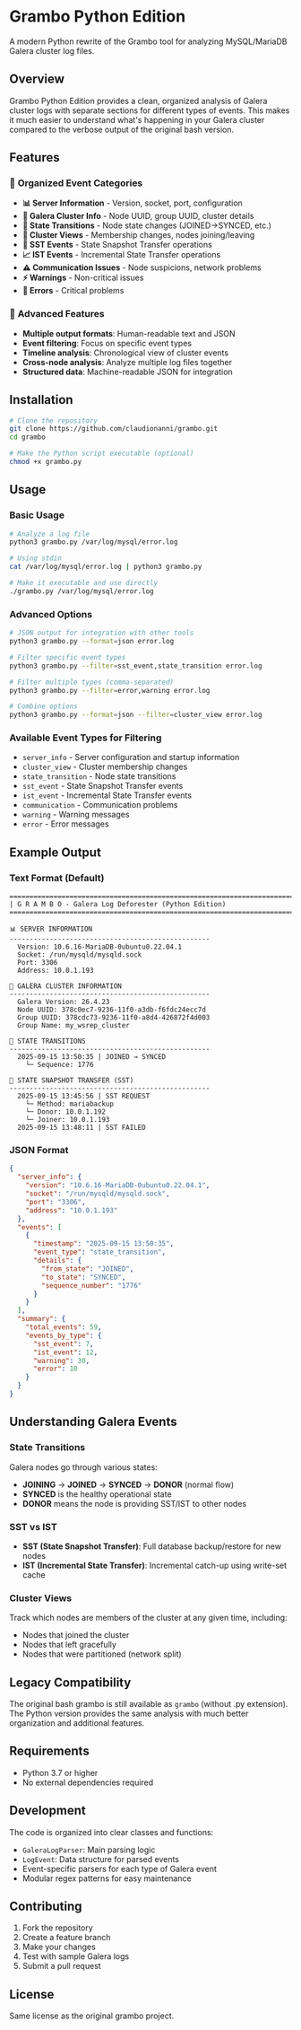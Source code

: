 # Grambo Python Edition

A modern Python rewrite of the Grambo tool for analyzing MySQL/MariaDB Galera cluster log files.

## Overview

Grambo Python Edition provides a clean, organized analysis of Galera cluster logs with separate sections for different types of events. This makes it much easier to understand what's happening in your Galera cluster compared to the verbose output of the original bash version.

## Features

### 🎯 **Organized Event Categories**
- **📊 Server Information** - Version, socket, port, configuration
- **🔗 Galera Cluster Info** - Node UUID, group UUID, cluster details
- **🔄 State Transitions** - Node state changes (JOINED→SYNCED, etc.)
- **👥 Cluster Views** - Membership changes, nodes joining/leaving
- **💾 SST Events** - State Snapshot Transfer operations
- **📈 IST Events** - Incremental State Transfer operations
- **⚠️ Communication Issues** - Node suspicions, network problems
- **⚡ Warnings** - Non-critical issues
- **🚨 Errors** - Critical problems

### 🔧 **Advanced Features**
- **Multiple output formats**: Human-readable text and JSON
- **Event filtering**: Focus on specific event types
- **Timeline analysis**: Chronological view of cluster events
- **Cross-node analysis**: Analyze multiple log files together
- **Structured data**: Machine-readable JSON for integration

## Installation

```bash
# Clone the repository
git clone https://github.com/claudionanni/grambo.git
cd grambo

# Make the Python script executable (optional)
chmod +x grambo.py
```

## Usage

### Basic Usage

```bash
# Analyze a log file
python3 grambo.py /var/log/mysql/error.log

# Using stdin
cat /var/log/mysql/error.log | python3 grambo.py

# Make it executable and use directly
./grambo.py /var/log/mysql/error.log
```

### Advanced Options

```bash
# JSON output for integration with other tools
python3 grambo.py --format=json error.log

# Filter specific event types
python3 grambo.py --filter=sst_event,state_transition error.log

# Filter multiple types (comma-separated)
python3 grambo.py --filter=error,warning error.log

# Combine options
python3 grambo.py --format=json --filter=cluster_view error.log
```

### Available Event Types for Filtering

- `server_info` - Server configuration and startup information
- `cluster_view` - Cluster membership changes  
- `state_transition` - Node state transitions
- `sst_event` - State Snapshot Transfer events
- `ist_event` - Incremental State Transfer events
- `communication` - Communication problems
- `warning` - Warning messages
- `error` - Error messages

## Example Output

### Text Format (Default)
```
================================================================================
| G R A M B O - Galera Log Deforester (Python Edition)
================================================================================

📊 SERVER INFORMATION
--------------------------------------------------
  Version: 10.6.16-MariaDB-0ubuntu0.22.04.1
  Socket: /run/mysqld/mysqld.sock
  Port: 3306
  Address: 10.0.1.193

🔗 GALERA CLUSTER INFORMATION
--------------------------------------------------
  Galera Version: 26.4.23
  Node UUID: 378c0ec7-9236-11f0-a3db-f6fdc24ecc7d
  Group UUID: 378cdc73-9236-11f0-a8d4-426872f4d003
  Group Name: my_wsrep_cluster

🔄 STATE TRANSITIONS
--------------------------------------------------
  2025-09-15 13:50:35 | JOINED → SYNCED
    └─ Sequence: 1776

💾 STATE SNAPSHOT TRANSFER (SST)
--------------------------------------------------
  2025-09-15 13:45:56 | SST REQUEST
    └─ Method: mariabackup
    └─ Donor: 10.0.1.192
    └─ Joiner: 10.0.1.193
  2025-09-15 13:48:11 | SST FAILED
```

### JSON Format
```json
{
  "server_info": {
    "version": "10.6.16-MariaDB-0ubuntu0.22.04.1",
    "socket": "/run/mysqld/mysqld.sock",
    "port": "3306",
    "address": "10.0.1.193"
  },
  "events": [
    {
      "timestamp": "2025-09-15 13:50:35",
      "event_type": "state_transition",
      "details": {
        "from_state": "JOINED",
        "to_state": "SYNCED",
        "sequence_number": "1776"
      }
    }
  ],
  "summary": {
    "total_events": 59,
    "events_by_type": {
      "sst_event": 7,
      "ist_event": 12,
      "warning": 30,
      "error": 10
    }
  }
}
```

## Understanding Galera Events

### State Transitions
Galera nodes go through various states:
- **JOINING** → **JOINED** → **SYNCED** → **DONOR** (normal flow)
- **SYNCED** is the healthy operational state
- **DONOR** means the node is providing SST/IST to other nodes

### SST vs IST
- **SST (State Snapshot Transfer)**: Full database backup/restore for new nodes
- **IST (Incremental State Transfer)**: Incremental catch-up using write-set cache

### Cluster Views
Track which nodes are members of the cluster at any given time, including:
- Nodes that joined the cluster
- Nodes that left gracefully  
- Nodes that were partitioned (network split)

## Legacy Compatibility

The original bash grambo is still available as `grambo` (without .py extension). The Python version provides the same analysis with much better organization and additional features.

## Requirements

- Python 3.7 or higher
- No external dependencies required

## Development

The code is organized into clear classes and functions:
- `GaleraLogParser`: Main parsing logic
- `LogEvent`: Data structure for parsed events  
- Event-specific parsers for each type of Galera event
- Modular regex patterns for easy maintenance

## Contributing

1. Fork the repository
2. Create a feature branch
3. Make your changes
4. Test with sample Galera logs
5. Submit a pull request

## License

Same license as the original grambo project.
